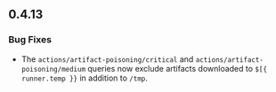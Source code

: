 ## 0.4.13

### Bug Fixes

* The `actions/artifact-poisoning/critical` and `actions/artifact-poisoning/medium` queries  now exclude artifacts downloaded to `$[{ runner.temp }}` in addition to `/tmp`.

